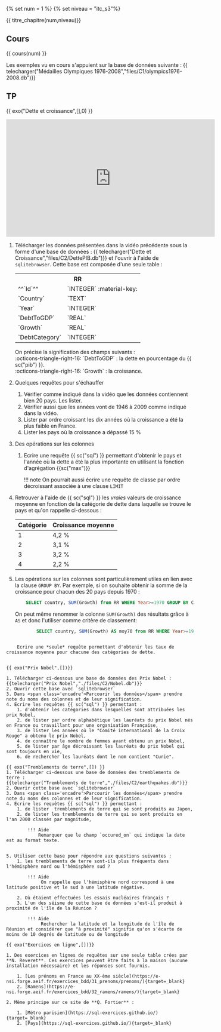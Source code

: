 {% set num = 1 %}
{% set niveau = "itc_s3"%}

{{ titre_chapitre(num,niveau)}}

## Cours

{{ cours(num) }}

Les exemples vu en cours s'appuient sur la base de données suivante :
{{ telecharger("Médailles Olympiques 1976-2008","files/C1/olympics1976-2008.db")}}


## TP

{{ exo("Dette et croissance",[],0) }}

<div class="centre"><iframe width="560" height="315" src="https://www.youtube.com/embed/yeX_Zs7zztY" title="YouTube video player" frameborder="0" allow="accelerometer; autoplay; clipboard-write; encrypted-media; gyroscope; picture-in-picture" allowfullscreen></iframe></div>

1. Télécharger les données présentées dans la vidéo précédente sous la forme d'une base de données :
    {{ telecharger("Dette et Croissance","files/C2/DettePIB.db")}} et l'ouvrir à l'aide de `sqlitebrowser`. Cette base est composée d'une seule table :
    <table>
    <tr><th colspan="2" align="center"> RR </th></tr>
    <tr><td>^^`Id`^^</td><td>`INTEGER` :material-key:</td></tr>
    <tr><td>`Country`</td><td>`TEXT`</td></tr>
    <tr><td>`Year`</td><td>`INTEGER`</td></tr>
    <tr><td>`DebtToGDP`</td><td>`REAL`</td></tr>
    <tr><td>`Growth`</td><td>`REAL`</td></tr>
    <tr><td>`DebtCategory`</td><td>`INTEGER`</td></tr>
    </table>
    On précise la signification des champs suivants : <br>
    :octicons-triangle-right-16: `DebtToGDP` : la dette en pourcentage du {{ sc("pib") }}.<br>
    :octicons-triangle-right-16: `Growth` : la croissance.<br>
2. Quelques requêtes pour s'échauffer
    1. Vérifier comme indiqué dans la vidéo que les données contiennent bien 20 pays. Les lister.
    2. Vérifier aussi que les années vont de 1946 à 2009 comme indiqué dans la vidéo.
    3. Lister par ordre croissant les dix années où la croissance a été la plus faible en France.
    4. Lister les pays où la croissance a dépassé 15 %
3. Des opérations sur les colonnes
    1. Ecrire une requête {{ sc("sql") }} permettant d'obtenir le pays et l'année où la dette a été la plus importante en utilisant la fonction d'agrégation {{sc("max")}}

        !!! note
            On pourrait aussi écrire une requête de classe par ordre décroissant associée à une clause `LIMIT`
    

4. Retrouver à l'aide de {{ sc("sql") }} les *vraies* valeurs de croissance moyenne en fonction de la catégorie de dette dans laquelle se trouve le pays et qu'on rappelle ci-dessous :
    
    |Catégorie| Croissance moyenne |
    |---------|--------------------|
    | 1       | 4,2 % |
    | 2       | 3,1 % |
    | 3       | 3,2 % |
    | 4       | 2,2 % |

5. Les opérations sur les colonnes sont particulièrement utiles en lien avec la clause `GROUP BY`. Par exemple, si on souhaite obtenir la somme de la croissance pour chacun des 20 pays depuis 1970 : 
    
    ```sql
        SELECT country, SUM(Growth) from RR WHERE Year>=1970 GROUP BY Country
    ```

    On peut même renommer la  colonne `SUM(Growth)` des résultats grâce à `AS` et donc l'utiliser comme critère de classement: 
        
    ```sql
            SELECT country, SUM(Growth) AS moy70 from RR WHERE Year>=1970 GROUP BY Country ORDER BY moy70 DESC
```

    Ecrire une *seule* requête permettant d'obtenir les taux de croissance moyenne pour chacune des catégories de dette.


{{ exo("Prix Nobel",[])}}

1. Télécharger ci-dessous une base de données des Prix Nobel :
{{telecharger("Prix Nobel","./files/C2/Nobel.db")}}
2. Ouvrir cette base avec `sqlitebrowser`
3. Dans <span class='encadre'>Parcourir les données</span> prendre note du noms des colonnes et de leur signification. 
4. Ecrire les requêtes {{ sc("sql") }} permettant :
    1. d'obtenir les catégories dans lesquelles sont attribuées les prix Nobel,
    2. de lister par ordre alphabétique les lauréats du prix Nobel nés en France ou travaillant pour une organisation Française,
    3. de lister les années où le "Comité international de la Croix Rouge" a obtenu le prix Nobel,
    4. de connaître le nombre de femmes ayant obtenu un prix Nobel,
    5. de lister par âge décroissant les lauréats du prix Nobel qui sont toujours en vie,
    6. de rechercher les lauréats dont le nom contient "Curie".

{{ exo("Tremblements de terre",[]) }} 
1. Télécharger ci-dessous une base de données des tremblements de terre :
{{telecharger("Tremblements de terre","./files/C2/earthquakes.db")}}
2. Ouvrir cette base avec `sqlitebrowser`
3. Dans <span class='encadre'>Parcourir les données</span> prendre note du noms des colonnes et de leur signification. 
4. Ecrire les requêtes {{ sc("sql") }} permettant :
    1. de lister  tremblements de terre qui se sont produits au Japon,
    2. de lister les tremblements de terre qui se sont produits en l'an 2000 classés par magnitude,
        
        !!! Aide 
            Remarquer que le champ `occured_on` qui indique la date est au format texte.

    
5. Utiliser cette base pour répondre aux questions suivantes :
    1. les tremblements de terre sont-ils plus fréquents dans l'hémisphère nord ou l'hémisphère sud ?
    
        !!! Aide
             On rappelle que l'hémisphère nord correspond à une latitude positive et le sud à une latitude négative.

    2. Où étaient effectuées les essais nucléaires français ?
    3. L'un des séisme de cette base de données s'est-il produit à proximité de l'île de la Réunion ?
        
        !!! Aide
             Rechercher la latitude et la longitude de l'île de Réunion et considérer que "à proximité" signifie qu'on s'écarte de moins de 10 degrés de latitude ou de longitude

{{ exo("Exercices en ligne",[])}}

1. Des exercices en lignes de requêtes sur une seule table crées par **N. Reveret**. Ces exercices peuvent être faits à la maison (aucune installation nécessaire) et les réponses sont fournis.

    1. [Les prénoms en France au XX-ème siècle](https://e-nsi.forge.aeif.fr/exercices_bdd/31_prenoms/prenoms/){target=_blank}
    2. [Ramens](https://e-nsi.forge.aeif.fr/exercices_bdd/32_ramens/ramens/){target=_blank}

2. Même principe sur ce site de **Q. Fortier** :

    1. [Métro parisien](https://sql-exercices.github.io/){target=_blank}
    2. [Pays](https://sql-exercices.github.io/){target=_blank}
